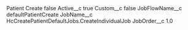 <?xml version="1.0" encoding="UTF-8"?>
<CustomMetadata xmlns="http://soap.sforce.com/2006/04/metadata" xmlns:xsi="http://www.w3.org/2001/XMLSchema-instance" xmlns:xsd="http://www.w3.org/2001/XMLSchema">
    <label>Patient Create</label>
    <protected>false</protected>
    <values>
        <field>Active__c</field>
        <value xsi:type="xsd:boolean">true</value>
    </values>
    <values>
        <field>Custom__c</field>
        <value xsi:type="xsd:boolean">false</value>
    </values>
    <values>
        <field>JobFlowName__c</field>
        <value xsi:type="xsd:string">defaultPatientCreate</value>
    </values>
    <values>
        <field>JobName__c</field>
        <value xsi:type="xsd:string">HcCreatePatientDefaultJobs.CreateIndividualJob</value>
    </values>
    <values>
        <field>JobOrder__c</field>
        <value xsi:type="xsd:double">1.0</value>
    </values>
</CustomMetadata>
